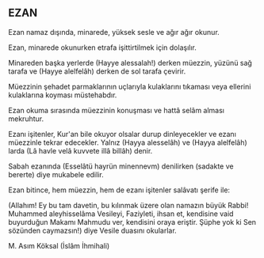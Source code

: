## EZAN

Ezan namaz dışında, minarede, yüksek sesle ve ağır ağır okunur.

Ezan, minarede okunurken etrafa işittirtilmek için dolaşılır.

Minareden başka yerlerde (Hayye alessalah!) derken müezzin, yüzünü sağ tarafa ve (Hayye alelfelâh) derken de sol tarafa çevirir.

Müezzinin şehadet parmaklarının uçlarıyla ku­laklarını tıkaması veya ellerini kulaklarına koyma­sı müstehabdır.

Ezan okuma sırasında müezzinin konuşması ve hattâ selâm alması mekruhtur.

Ezanı işitenler, Kur'an bile okuyor olsalar durup dinleyecekler ve ezanı müezzinle tekrar edecekler. Yalnız (Hayya alesselâh) ve (Hayya alelfelâh) larda (Lâ havle velâ kuvvete illâ billâh) denir.

Sabah ezanında (Esselâtü hayrün minennevm) denilirken (sadakte ve bererte) diye mukabele edi­lir.

Ezan bitince, hem müezzin, hem de ezanı işiten­ler salâvatı şerife ile:

(Allahım! Ey bu tam davetin, bu kılınmak üzere olan namazın büyük Rabbi! Muhammed aleyhisselâma Vesileyi, Faziyleti, ihsan et, kendisine vaid buyurduğun Makamı Mahmudu ver, kendi­sini oraya eriştir. Şüphe yok ki Sen sözünden caymazsın!) diye Vesile duasını okularlar.

M. Asım Köksal (İslâm İhmihali)
